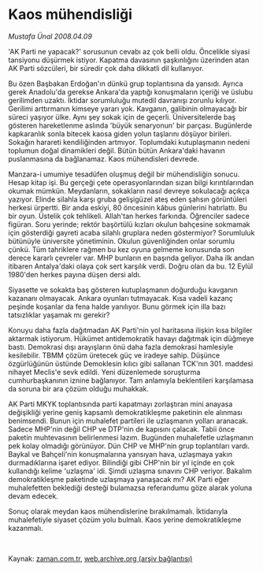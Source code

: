 # Kaos mühendisliği

*Mustafa Ünal 2008.04.09*

<tr><td class="metin" colspan="2" style="padding-top: 20px; padding-left: 5px; padding-right: 10px;">'AK Parti ne yapacak?' sorusunun cevabı az çok belli oldu. Öncelikle siyasi tansiyonu düşürmek istiyor. Kapatma davasının şaşkınlığını üzerinden atan AK Parti sözcüleri, bir süredir çok daha dikkatli dil kullanıyor.</td></tr><tr><td class="metin" colspan="2" style="padding-top: 20px; padding-left: 5px; padding-right: 10px;"><p> Bu özen Başbakan Erdoğan'ın dünkü grup toplantısına da yansıdı. Ayrıca gerek Anadolu'da gerekse Ankara'da yaptığı konuşmaların içeriği ve üslubu gerilimden uzaktı. İktidar sorumluluğu mutedil davranışı zorunlu kılıyor. Gerilimi arttırmanın kimseye yararı yok. Kavganın, galibinin olmayacağı bir süreci yaşıyor ülke. Aynı şey sokak için de geçerli. Üniversitelerde baş gösteren hareketlenme aslında 'büyük senaryonun' bir parçası. Bugünlerde kapkaranlık sonla bitecek kaosa giden yolun taşlarını döşüyor birileri. Sokağın harareti kendiliğinden artmıyor. Toplumdaki kutuplaşmanın nedeni toplumun doğal dinamikleri değil. Bütün bütün Ankara'daki havanın puslanmasına da bağlanamaz. Kaos mühendisleri devrede. 
<p>Manzara-i umumiye tesadüfen oluşmuş değil bir mühendisliğin sonucu. Hesap kitap işi. Bu gerçeği çete operasyonlarından sızan bilgi kırıntılarından okumak mümkün. Meydanların, sokakların nasıl devreye sokulacağı açıkça yazıyor. Elinde silahla karşı gruba gelişigüzel ateş eden şahsın görüntüleri herkesi ürpertti. Bir anda eskiyi, 80 öncesinin kâbus günlerini hatırlattı. Bu bir oyun. Üstelik çok tehlikeli. Allah'tan herkes farkında. Öğrenciler sadece figüran. Soru yerinde; rektör başörtülü kızları okulun bahçesine sokmamak için gösterdiği gayreti acaba silahlı gruplara neden göstermiyor? Sorumluluk bütünüyle üniversite yönetiminin. Okulun güvenliğinden onlar sorumlu çünkü. Tüm tahriklere rağmen bu kez oyuna gelmeme konusunda son derece kararlı çevreler var. MHP bunların en başında geliyor. Daha ilk andan itibaren Antalya'daki olaya çok sert karşılık verdi. Doğru olan da bu. 12 Eylül 1980'den herkes payına düşen dersi aldı. 
<p>Siyasette ve sokakta baş gösteren kutuplaşmanın doğurduğu kavganın kazananı olmayacak. Ankara oyunları tutmayacak. Kısa vadeli kazanç peşinde koşanlar da fena halde yanılıyor. Bunu görmek için illa bazı tatsızlıklar yaşamak mı gerekir? 
<p>Konuyu daha fazla dağıtmadan AK Parti'nin yol haritasına ilişkin kısa bilgiler aktarmak istiyorum. Hükümet antidemokratik havayı dağıtmak için düğmeye bastı. Demokrasi dışı arayışların önü daha fazla demokrasi hamlesiyle kesilebilir. TBMM çözüm üretecek güç ve iradeye sahip. Düşünce özgürlüğünün üstünde Demoklesin kılıcı gibi sallanan TCK'nın 301. maddesi nihayet Meclis'e sevk edildi. Yeni düzenlemede soruşturma cumhurbaşkanının iznine bağlanıyor. Tam anlamıyla beklentileri karşılamasa da soruna bir ara çözüm olduğu muhakkak. 
<p>AK Parti MKYK toplantısında parti kapatmayı zorlaştıran mini anayasa değişikliği yerine geniş kapsamlı demokratikleşme paketinin ele alınması benimsendi. Bunun için muhalefet partileri ile uzlaşmanın yolları aranacak. Sadece MHP'nin değil CHP ve DTP'nin de kapısını çalacak. Tabii önce paketin muhtevasının belirlenmesi lazım. Bugünden muhalefetle uzlaşmanın pek kolay olmadığı görünüyor. Dün CHP ve MHP'nin grup toplantıları vardı. Baykal ve Bahçeli'nin konuşmalarına yansıyan hava, uzlaşmaya yakın durmadıklarına işaret ediyor. Bilindiği gibi CHP'nin bir yıl içinde en çok kullandığı kelime 'uzlaşma' idi. Şimdi uzlaşma sınavını CHP veriyor. Bakalım demokratikleşme paketinde uzlaşmaya yanaşacak mı? AK Parti eğer muhalefetten beklediği desteği bulamazsa referandumu göze alarak yoluna devam edecek. 
<p>Sonuç olarak meydan kaos mühendislerine bırakılmamalı. İktidarıyla muhalefetiyle siyaset çözüm yolu bulmalı. Kaos yerine demokratikleşme kazanmalı. 
<p><br/></p></p></p></p></p></p></p></td></tr>

Kaynak: [zaman.com.tr](http://zaman.com.tr/yazar.do?yazino=675177), [web.archive.org (arşiv bağlantısı)](http://web.archive.org/web/20080612090727/http://www.zaman.com.tr:80/yazar.do?yazino=675177)
